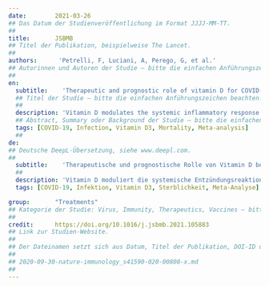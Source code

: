 ```yaml
---
date:        2021-03-26
## Das Datum der Studienveröffentlichung im Format JJJJ-MM-TT.
##
title:       JSBMB
## Titel der Publikation, beispielweise The Lancet.
##
authors:      'Petrelli, F, Luciani, A, Perego, G, et al.'
## Autorinnen und Autoren der Studie – bitte die einfachen Anführungszeichen beachten!
##
en:
  subtitle:    'Therapeutic and prognostic role of vitamin D for COVID-19 infection: A systematic review and meta-analysis of 43 observational studies'
  ## Titel der Studie – bitte die einfachen Anführungszeichen beachten!
  ##
  description: 'Vitamin D modulates the systemic inflammatory response through interaction with immune system. As such, it has a possible protective role against the risk of respiratory tract infections and other diseases. It may be useful in particular, during COVID-19 pandemic. PubMed, the Cochrane Library, and EMBASE were searched from inception until January 31, 2021, for observational or clinical studies reporting the prognosis (and therapeutic effect) of COVID-19 infection in patients with deficient vitamin D levels. The infection rate, severity, and death from COVID-19 infection were pooled to provide an odds ratio with a 95 % confidence interval. An OR > 1 was associated with the worst outcome in deficient compared with nondeficient patients. We assessed the association between vitamin D and risk, severity, and mortality for COVID-19 infection, through a review of 43 observational studies. Among subjects with deficient vitamin D values, risk of COVID-19 infection was higher compared to those with replete values. Vitamin D deficiency was also associated with worse severity and higher mortality than in nondeficient patients. Reduced vitamin D values resulted in a higher infection risk, mortality and severity COVID-19 infection. Supplementation may be considered as preventive and therapeutic measure.'
  ## Abstract, Summary oder Background der Studie – bitte die einfachen Anführungszeichen beachten!
  tags: [COVID-19, Infection, Vitamin D3, Mortality, Meta-analysis]
  ##
de: 
## Deutsche DeepL-Übersetzung, siehe www.deepl.com.
##
  subtitle:    'Therapeutische und prognostische Rolle von Vitamin D bei COVID-19-Infektionen: Eine systematische Überprüfung und Meta-Analyse von 43 Beobachtungsstudien'
  ##
  description: 'Vitamin D moduliert die systemische Entzündungsreaktion durch Interaktion mit dem Immunsystem. Als solches hat es möglicherweise eine schützende Funktion gegen das Risiko von Atemwegsinfektionen und anderen Krankheiten. Es könnte insbesondere während der COVID-19-Pandemie nützlich sein. PubMed, die Cochrane Library und EMBASE wurden von Beginn an bis zum 31. Januar 2021 nach Beobachtungsstudien oder klinischen Studien durchsucht, in denen über die Prognose (und die therapeutische Wirkung) einer COVID-19-Infektion bei Patienten mit unzureichendem Vitamin-D-Spiegel berichtet wurde. Die Infektionsrate, der Schweregrad und der Tod durch eine COVID-19-Infektion wurden gepoolt, um ein Odds Ratio mit einem 95 %-Konfidenzintervall zu erhalten. Ein OR > 1 war bei Patienten mit Vitamin-D-Mangel im Vergleich zu Patienten ohne Mangel mit dem schlechtesten Ergebnis verbunden. Wir untersuchten den Zusammenhang zwischen Vitamin D und dem Risiko, dem Schweregrad und der Sterblichkeit einer COVID-19-Infektion anhand einer Überprüfung von 43 Beobachtungsstudien. Bei Personen mit unzureichenden Vitamin-D-Werten war das Risiko einer COVID-19-Infektion höher als bei Personen mit ausreichenden Werten. Vitamin-D-Mangel war auch mit einem höheren Schweregrad und einer höheren Sterblichkeit verbunden als bei Patienten ohne Mangel. Reduzierte Vitamin-D-Werte führten zu einem höheren Infektionsrisiko, einer höheren Sterblichkeit und einem höheren Schweregrad der COVID-19-Infektion. Eine Supplementierung kann als präventive und therapeutische Maßnahme in Betracht gezogen werden.'
  tags: [COVID-19, Infektion, Vitamin D3, Sterblichkeit, Meta-Analyse]

group:       "Treatments"
## Kategorie der Studie: Virus, Immunity, Therapeutics, Vaccines – bitte die Anführungszeichen beachten!
##
credit:      https://doi.org/10.1016/j.jsbmb.2021.105883
## Link zur Studien-Website.
##
## Der Dateinamen setzt sich aus Datum, Titel der Publikation, DOI-ID der Studie (nach dem letzten Slash) und der Dateiendung zusammen. Bitte den Unterstrich vor der DOI-ID beachten!
##
## 2020-09-30-nature-immunology_s41590-020-00808-x.md
##
---
```

<object data="{{ page.link }}" style='height:calc(100vh - 400px); width: 100%' type='application/pdf'></object>